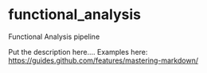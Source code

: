 # functional_analysis
Functional Analysis pipeline

Put the description here.... 
Examples here: https://guides.github.com/features/mastering-markdown/
